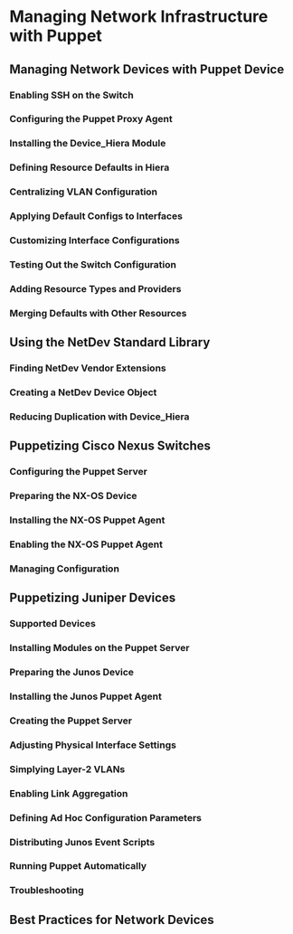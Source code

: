 # Managing Network Infrastructure with Puppet

## Managing Network Devices with Puppet Device

### Enabling SSH on the Switch

### Configuring the Puppet Proxy Agent

### Installing the Device_Hiera Module

### Defining Resource Defaults in Hiera

### Centralizing VLAN Configuration

### Applying Default Configs to Interfaces

### Customizing Interface Configurations

### Testing Out the Switch Configuration

### Adding Resource Types and Providers

### Merging Defaults with Other Resources

## Using the NetDev Standard Library

### Finding NetDev Vendor Extensions

### Creating a NetDev Device Object

### Reducing Duplication with Device_Hiera

## Puppetizing Cisco Nexus Switches

### Configuring the Puppet Server

### Preparing the NX-OS Device

### Installing the NX-OS Puppet Agent

### Enabling the NX-OS Puppet Agent

### Managing Configuration

## Puppetizing Juniper Devices

### Supported Devices

### Installing Modules on the Puppet Server

### Preparing the Junos Device

### Installing the Junos Puppet Agent

### Creating the Puppet Server

### Adjusting Physical Interface Settings

### Simplying Layer-2 VLANs

### Enabling Link Aggregation

### Defining Ad Hoc Configuration Parameters

### Distributing Junos Event Scripts

### Running Puppet Automatically

### Troubleshooting

## Best Practices for Network Devices